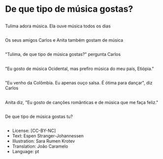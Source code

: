 # De que tipo de música gostas?

##
Tulima adora música. Ela ouve música todos os dias

##
Os seus amigos Carlos e Anita também gostam de música

##
"Tulima, de que tipo de música gostas?" pergunta Carlos

##
"Eu gosto de música Ocidental, mas prefiro música do meu país, Etiópia."

##
"Eu venho da Colômbia. Eu apenas ouço salsa. É ótima para dançar", diz Carlos

##
Anita diz, "Eu gosto de canções românticas e de música que me faça feliz."

##
De que tipo de música gostas tu?

##
* License: [CC-BY-NC]
* Text: Espen Stranger-Johannessen
* Illustration: Sara Rumen Krotev
* Translation: João Caramelo
* Language: pt
